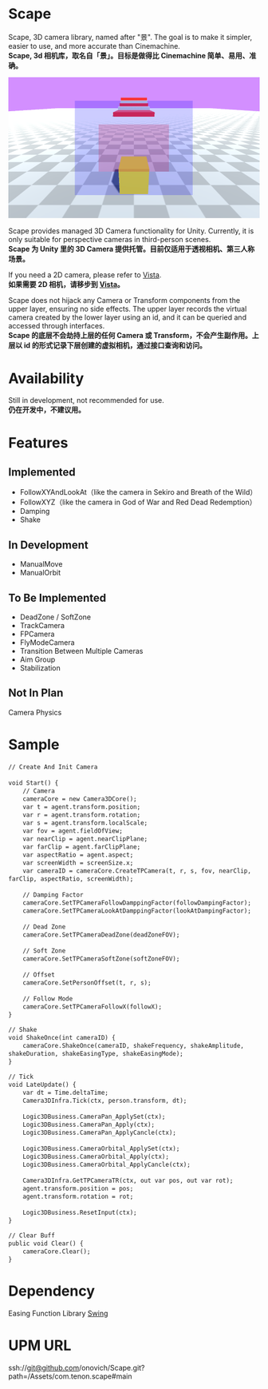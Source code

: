 # Scape
Scape, 3D camera library, named after "景". The goal is to make it simpler, easier to use, and more accurate than Cinemachine.<br/>
**Scape, 3d 相机库，取名自「景」。目标是做得比 Cinemachine 简单、易用、准确。**

![](https://github.com/onovich/Scape/blob/main/Assets/com.tenon.scape/Resources_Sample/cover_scape.png)

Scape provides managed 3D Camera functionality for Unity. Currently, it is only suitable for perspective cameras in third-person scenes.<br/>
**Scape 为 Unity 里的 3D Camera 提供托管。目前仅适用于透视相机、第三人称场景。**

If you need a 2D camera, please refer to [Vista](https://github.com/onovich/Vista).<br>
**如果需要 2D 相机，请移步到 [Vista](https://github.com/onovich/Vista)。**

Scape does not hijack any Camera or Transform components from the upper layer, ensuring no side effects. The upper layer records the virtual camera created by the lower layer using an id, and it can be queried and accessed through interfaces.<br/>
**Scape 的底层不会劫持上层的任何 Camera 或 Transform，不会产生副作用。上层以 id  的形式记录下层创建的虚拟相机，通过接口查询和访问。**

# Availability
Still in development, not recommended for use.<br/>
**仍在开发中，不建议用。**

# Features
## Implemented
* FollowXYAndLookAt（like the camera in Sekiro and Breath of the Wild）
* FollowXYZ（like the camera in God of War and Red Dead Redemption）
* Damping
* Shake

## In Development
* ManualMove
* ManualOrbit

## To Be Implemented
* DeadZone / SoftZone
* TrackCamera
* FPCamera
* FlyModeCamera
* Transition Between Multiple Cameras
* Aim Group
* Stabilization

## Not In Plan
Camera Physics

# Sample
```
// Create And Init Camera

void Start() {
    // Camera
    cameraCore = new Camera3DCore();
    var t = agent.transform.position;
    var r = agent.transform.rotation;
    var s = agent.transform.localScale;
    var fov = agent.fieldOfView;
    var nearClip = agent.nearClipPlane;
    var farClip = agent.farClipPlane;
    var aspectRatio = agent.aspect;
    var screenWidth = screenSize.x;
    var cameraID = cameraCore.CreateTPCamera(t, r, s, fov, nearClip, farClip, aspectRatio, screenWidth);

    // Damping Factor
    cameraCore.SetTPCameraFollowDamppingFactor(followDampingFactor);
    cameraCore.SetTPCameraLookAtDamppingFactor(lookAtDampingFactor);

    // Dead Zone
    cameraCore.SetTPCameraDeadZone(deadZoneFOV);

    // Soft Zone
    cameraCore.SetTPCameraSoftZone(softZoneFOV);

    // Offset
    cameraCore.SetPersonOffset(t, r, s);

    // Follow Mode
    cameraCore.SetTPCameraFollowX(followX);
}
```

```
// Shake
void ShakeOnce(int cameraID) {
    cameraCore.ShakeOnce(cameraID, shakeFrequency, shakeAmplitude, shakeDuration, shakeEasingType, shakeEasingMode);
}
```

```
// Tick
void LateUpdate() {
    var dt = Time.deltaTime;
    Camera3DInfra.Tick(ctx, person.transform, dt);

    Logic3DBusiness.CameraPan_ApplySet(ctx);
    Logic3DBusiness.CameraPan_Apply(ctx);
    Logic3DBusiness.CameraPan_ApplyCancle(ctx);

    Logic3DBusiness.CameraOrbital_ApplySet(ctx);
    Logic3DBusiness.CameraOrbital_Apply(ctx);
    Logic3DBusiness.CameraOrbital_ApplyCancle(ctx);

    Camera3DInfra.GetTPCameraTR(ctx, out var pos, out var rot);
    agent.transform.position = pos;
    agent.transform.rotation = rot;

    Logic3DBusiness.ResetInput(ctx);
}
```

```
// Clear Buff
public void Clear() {
    cameraCore.Clear();
}
```

# Dependency
Easing Function Library
[Swing](https://github.com/onovich/Swing)

# UPM URL
ssh://git@github.com/onovich/Scape.git?path=/Assets/com.tenon.scape#main
